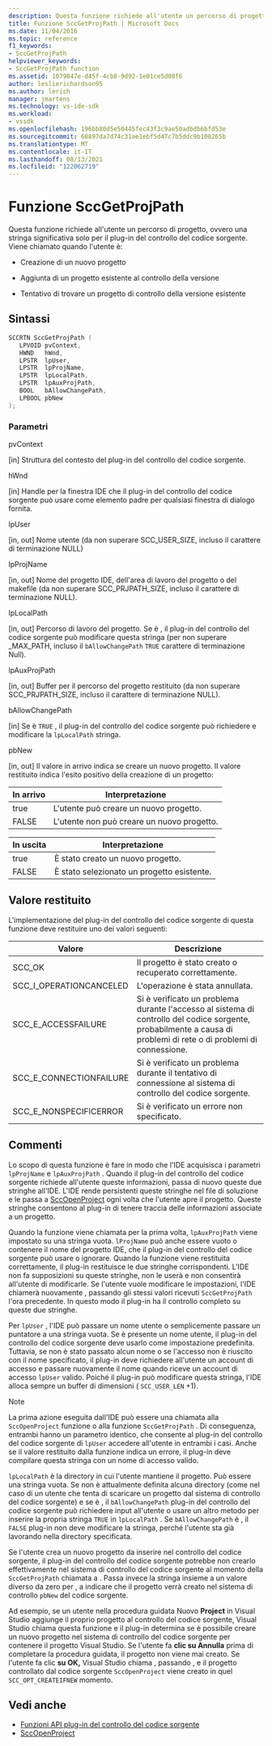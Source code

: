 ```yaml
---
description: Questa funzione richiede all'utente un percorso di progetto, ovvero una stringa significativa solo per il plug-in del controllo del codice sorgente.
title: Funzione SccGetProjPath | Microsoft Docs
ms.date: 11/04/2016
ms.topic: reference
f1_keywords:
- SccGetProjPath
helpviewer_keywords:
- SccGetProjPath function
ms.assetid: 1079847e-d45f-4cb8-9d92-1e01ce5d08f6
author: leslierichardson95
ms.author: lerich
manager: jmartens
ms.technology: vs-ide-sdk
ms.workload:
- vssdk
ms.openlocfilehash: 196bb80d5e50445fec43f3c9ae50adbdb6bfd53e
ms.sourcegitcommit: 68897da7d74c31ae1ebf5d47c7b5ddc9b108265b
ms.translationtype: MT
ms.contentlocale: it-IT
ms.lasthandoff: 08/13/2021
ms.locfileid: "122062719"
---
```

# <a name="sccgetprojpath-function"></a>Funzione SccGetProjPath
Questa funzione richiede all'utente un percorso di progetto, ovvero una stringa significativa solo per il plug-in del controllo del codice sorgente. Viene chiamato quando l'utente è:

- Creazione di un nuovo progetto

- Aggiunta di un progetto esistente al controllo della versione

- Tentativo di trovare un progetto di controllo della versione esistente

## <a name="syntax"></a>Sintassi

```cpp
SCCRTN SccGetProjPath (
   LPVOID pvContext,
   HWND   hWnd,
   LPSTR  lpUser,
   LPSTR  lpProjName,
   LPSTR  lpLocalPath,
   LPSTR  lpAuxProjPath,
   BOOL   bAllowChangePath,
   LPBOOL pbNew
);
```

### <a name="parameters"></a>Parametri
 pvContext

[in] Struttura del contesto del plug-in del controllo del codice sorgente.

 hWnd

[in] Handle per la finestra IDE che il plug-in del controllo del codice sorgente può usare come elemento padre per qualsiasi finestra di dialogo fornita.

 lpUser

[in, out] Nome utente (da non superare SCC_USER_SIZE, incluso il carattere di terminazione NULL)

 lpProjName

[in, out] Nome del progetto IDE, dell'area di lavoro del progetto o del makefile (da non superare SCC_PRJPATH_SIZE, incluso il carattere di terminazione NULL).

 lpLocalPath

[in, out] Percorso di lavoro del progetto. Se è , il plug-in del controllo del codice sorgente può modificare questa stringa (per non superare _MAX_PATH, incluso il `bAllowChangePath` `TRUE` carattere di terminazione Null).

 lpAuxProjPath

[in, out] Buffer per il percorso del progetto restituito (da non superare SCC_PRJPATH_SIZE, incluso il carattere di terminazione NULL).

 bAllowChangePath

[in] Se è `TRUE` , il plug-in del controllo del codice sorgente può richiedere e modificare la `lpLocalPath` stringa.

 pbNew

[in, out] Il valore in arrivo indica se creare un nuovo progetto. Il valore restituito indica l'esito positivo della creazione di un progetto:

|In arrivo|Interpretazione|
|--------------|--------------------|
|true|L'utente può creare un nuovo progetto.|
|FALSE|L'utente non può creare un nuovo progetto.|

|In uscita|Interpretazione|
|--------------|--------------------|
|true|È stato creato un nuovo progetto.|
|FALSE|È stato selezionato un progetto esistente.|

## <a name="return-value"></a>Valore restituito
 L'implementazione del plug-in del controllo del codice sorgente di questa funzione deve restituire uno dei valori seguenti:

|Valore|Descrizione|
|-----------|-----------------|
|SCC_OK|Il progetto è stato creato o recuperato correttamente.|
|SCC_I_OPERATIONCANCELED|L'operazione è stata annullata.|
|SCC_E_ACCESSFAILURE|Si è verificato un problema durante l'accesso al sistema di controllo del codice sorgente, probabilmente a causa di problemi di rete o di problemi di connessione.|
|SCC_E_CONNECTIONFAILURE|Si è verificato un problema durante il tentativo di connessione al sistema di controllo del codice sorgente.|
|SCC_E_NONSPECIFICERROR|Si è verificato un errore non specificato.|

## <a name="remarks"></a>Commenti
 Lo scopo di questa funzione è fare in modo che l'IDE acquisisca i parametri `lpProjName` e `lpAuxProjPath` . Quando il plug-in del controllo del codice sorgente richiede all'utente queste informazioni, passa di nuovo queste due stringhe all'IDE. L'IDE rende persistenti queste stringhe nel file di soluzione e le passa a [SccOpenProject](../extensibility/sccopenproject-function.md) ogni volta che l'utente apre il progetto. Queste stringhe consentono al plug-in di tenere traccia delle informazioni associate a un progetto.

 Quando la funzione viene chiamata per la prima volta, `lpAuxProjPath` viene impostato su una stringa vuota. `lProjName` può anche essere vuoto o contenere il nome del progetto IDE, che il plug-in del controllo del codice sorgente può usare o ignorare. Quando la funzione viene restituita correttamente, il plug-in restituisce le due stringhe corrispondenti. L'IDE non fa supposizioni su queste stringhe, non le userà e non consentirà all'utente di modificarle. Se l'utente vuole modificare le impostazioni, l'IDE chiamerà nuovamente , passando gli stessi valori ricevuti `SccGetProjPath` l'ora precedente. In questo modo il plug-in ha il controllo completo su queste due stringhe.

 Per `lpUser` , l'IDE può passare un nome utente o semplicemente passare un puntatore a una stringa vuota. Se è presente un nome utente, il plug-in del controllo del codice sorgente deve usarlo come impostazione predefinita. Tuttavia, se non è stato passato alcun nome o se l'accesso non è riuscito con il nome specificato, il plug-in deve richiedere all'utente un account di accesso e passare nuovamente il nome quando riceve un account di accesso `lpUser` valido. Poiché il plug-in può modificare questa stringa, l'IDE alloca sempre un buffer di dimensioni ( `SCC_USER_LEN` +1).

> [!NOTE]
> La prima azione eseguita dall'IDE può essere una chiamata alla `SccOpenProject` funzione o alla funzione `SccGetProjPath` . Di conseguenza, entrambi hanno un parametro identico, che consente al plug-in del controllo del codice sorgente di `lpUser` accedere all'utente in entrambi i casi. Anche se il valore restituito dalla funzione indica un errore, il plug-in deve compilare questa stringa con un nome di accesso valido.

 `lpLocalPath` è la directory in cui l'utente mantiene il progetto. Può essere una stringa vuota. Se non è attualmente definita alcuna directory (come nel caso di un utente che tenta di scaricare un progetto dal sistema di controllo del codice sorgente) e se è , il `bAllowChangePath` plug-in del controllo del codice sorgente può richiedere input all'utente o usare un altro metodo per inserire la propria stringa `TRUE` in `lpLocalPath` . Se `bAllowChangePath` è , il `FALSE` plug-in non deve modificare la stringa, perché l'utente sta già lavorando nella directory specificata.

 Se l'utente crea un nuovo progetto da inserire nel controllo del codice sorgente, il plug-in del controllo del codice sorgente potrebbe non crearlo effettivamente nel sistema di controllo del codice sorgente al momento della `SccGetProjPath` chiamata a . Passa invece la stringa insieme a un valore diverso da zero per , a indicare che il progetto verrà creato nel sistema di controllo `pbNew` del codice sorgente.

 Ad esempio, se un utente nella procedura guidata Nuovo **Project** in Visual Studio aggiunge il proprio progetto al controllo del codice sorgente, Visual Studio chiama questa funzione e il plug-in determina se è possibile creare un nuovo progetto nel sistema di controllo del codice sorgente per contenere il progetto Visual Studio. Se l'utente fa **clic su Annulla** prima di completare la procedura guidata, il progetto non viene mai creato. Se l'utente fa clic **su OK,** Visual Studio chiama , passando , e il progetto controllato dal codice sorgente `SccOpenProject` viene creato in quel `SCC_OPT_CREATEIFNEW` momento.

## <a name="see-also"></a>Vedi anche
- [Funzioni API plug-in del controllo del codice sorgente](../extensibility/source-control-plug-in-api-functions.md)
- [SccOpenProject](../extensibility/sccopenproject-function.md)
